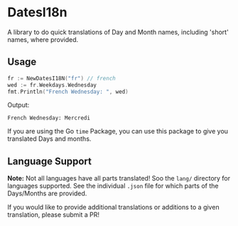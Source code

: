 # DatesI18n

A library to do quick translations of Day and Month names, including 'short' names, where provided.

## Usage

```go
fr := NewDatesI18N("fr") // french
wed := fr.Weekdays.Wednesday
fmt.Println("French Wednesday: ", wed)
```
Output:
```
French Wednesday: Mercredi
```

If you are using the Go `time` Package, you can use this package to give you translated Days and months.

## Language Support

**Note:** Not all languages have all parts translated! Soo the `lang/` directory for languages supported. See the individual `.json` file for which parts of the Days/Months are provided.

If you would like to provide additional translations or additions to a given translation, please submit a PR! 

